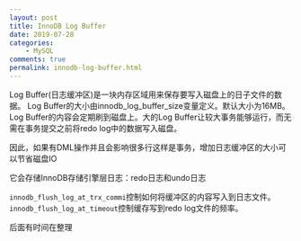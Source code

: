 ```yaml
---
layout: post
title: InnoDB Log Buffer
date: 2019-07-28
categories:
    - MySQL
comments: true
permalink: innodb-log-buffer.html
---
```


Log Buffer(日志缓冲区)是一块内存区域用来保存要写入磁盘上的日子文件的数据。 Log Buffer的大小由innodb_log_buffer_size变量定义。默认大小为16MB。Log Buffer的内容会定期刷到磁盘上。大的Log Buffer让较大事务能够运行，而无需在事务提交之前将redo log中的数据写入磁盘。

因此，如果有DML操作并且会影响很多行这样是事务，增加日志缓冲区的大小可以节省磁盘IO

它会存储InnoDB存储引擎层日志：redo日志和undo日志

`innodb_flush_log_at_trx_commi`控制如何将缓冲区的内容写入到日志文件。`innodb_flush_log_at_timeout`控制缓存写到redo log文件的频率。

后面有时间在整理